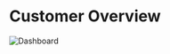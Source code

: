 # Customer Overview

![Dashboard](https://user-images.githubusercontent.com/29350894/172853615-c0208ce7-56fe-4e04-9059-af2bd1772dfa.png)
